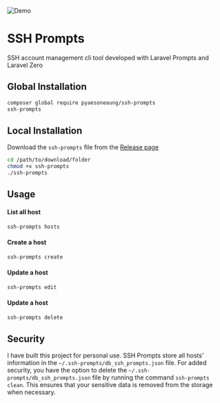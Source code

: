![Demo](https://res.cloudinary.com/pyaesoneaung/image/upload/v1690730841/opensources/ssh-prompts/demo.png)

# SSH Prompts

SSH account management cli tool developed with Laravel Prompts and Laravel Zero

## Global Installation

```bash
composer global require pyaesoneaung/ssh-prompts
ssh-prompts
```

## Local Installation

Download the `ssh-prompts` file from the [Release page](https://github.com/PyaeSoneAungRgn/ssh-prompts/releases)

```bash
cd /path/to/download/folder
chmod +x ssh-prompts
./ssh-prompts
```

## Usage

#### List all host

```bash
ssh-prompts hosts
```

#### Create a host

```bash
ssh-prompts create
```

#### Update a host

```bash
ssh-prompts edit
```

#### Update a host

```bash
ssh-prompts delete
```

## Security

I have built this project for personal use. SSH Prompts store all hosts' information in the `~/.ssh-prompts/db_ssh_prompts.json` file. For added security, you have the option to delete the `~/.ssh-prompts/db_ssh_prompts.json` file by running the command `ssh-prompts clean`. This ensures that your sensitive data is removed from the storage when necessary.
